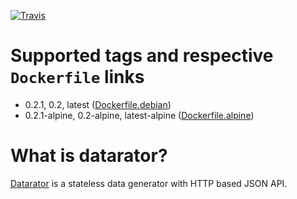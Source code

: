 [![Travis](http://travis-ci.org/datarator/datarator-docker.png?branch=master)](https://travis-ci.org/datarator/datarator-docker) 

# Supported tags and respective `Dockerfile` links

* 0.2.1, 0.2, latest ([Dockerfile.debian](https://github.com/datarator/datarator-docker/blob/master/Dockerfile.debian))
* 0.2.1-alpine, 0.2-alpine, latest-alpine ([Dockerfile.alpine](https://github.com/datarator/datarator-docker/blob/master/Dockerfile.alpine))

# What is datarator?

[Datarator](https://github.com/datarator) is a stateless data generator with HTTP based JSON API.
